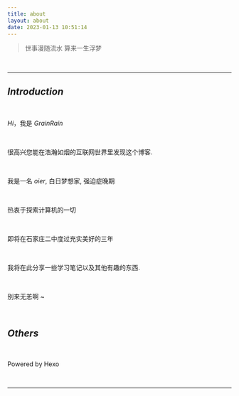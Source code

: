 ```yaml
---
title: about
layout: about
date: 2023-01-13 10:51:14
---
```


> 世事漫随流水 算来一生浮梦

<br>

**********

## $Introduction$

<br>

$Hi$，我是 $Grain Rain$ 

<br>

很高兴您能在浩瀚如烟的互联网世界里发现这个博客. 

<br>

我是一名 $oier$, 白日梦想家, 强迫症晚期

<br>

热衷于探索计算机的一切

<br>

即将在石家庄二中度过充实美好的三年

<br>

我将在此分享一些学习笔记以及其他有趣的东西.

<br>

别来无恙啊 ~

<br>

## $Others$

<br>

Powered by Hexo

<br>

********